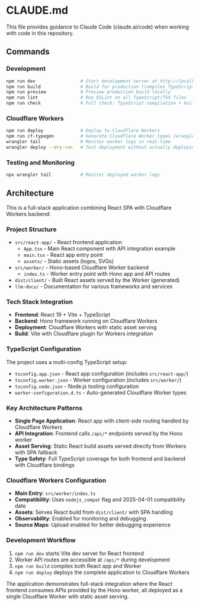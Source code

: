 # CLAUDE.md

This file provides guidance to Claude Code (claude.ai/code) when working with code in this repository.

## Commands

### Development
```bash
npm run dev                 # Start development server at http://localhost:5173
npm run build               # Build for production (compiles TypeScript + Vite build)
npm run preview             # Preview production build locally
npm run lint                # Run ESLint on all TypeScript/TSX files
npm run check               # Full check: TypeScript compilation + build + dry-run deploy
```

### Cloudflare Workers
```bash
npm run deploy              # Deploy to Cloudflare Workers
npm run cf-typegen          # Generate Cloudflare Worker types (wrangler types)
wrangler tail               # Monitor worker logs in real-time
wrangler deploy --dry-run   # Test deployment without actually deploying
```

### Testing and Monitoring
```bash
npx wrangler tail           # Monitor deployed worker logs
```

## Architecture

This is a full-stack application combining React SPA with Cloudflare Workers backend:

### Project Structure
- `src/react-app/` - React frontend application
  - `App.tsx` - Main React component with API integration example
  - `main.tsx` - React app entry point
  - `assets/` - Static assets (logos, SVGs)
- `src/worker/` - Hono-based Cloudflare Worker backend
  - `index.ts` - Worker entry point with Hono app and API routes
- `dist/client/` - Built React assets served by the Worker (generated)
- `llm-docs/` - Documentation for various frameworks and services

### Tech Stack Integration
- **Frontend**: React 19 + Vite + TypeScript
- **Backend**: Hono framework running on Cloudflare Workers
- **Deployment**: Cloudflare Workers with static asset serving
- **Build**: Vite with Cloudflare plugin for Workers integration

### TypeScript Configuration
The project uses a multi-config TypeScript setup:
- `tsconfig.app.json` - React app configuration (includes `src/react-app/`)
- `tsconfig.worker.json` - Worker configuration (includes `src/worker/`)  
- `tsconfig.node.json` - Node.js tooling configuration
- `worker-configuration.d.ts` - Auto-generated Cloudflare Worker types

### Key Architecture Patterns
- **Single Page Application**: React app with client-side routing handled by Cloudflare Workers
- **API Integration**: Frontend calls `/api/*` endpoints served by the Hono worker
- **Asset Serving**: Static React build assets served directly from Workers with SPA fallback
- **Type Safety**: Full TypeScript coverage for both frontend and backend with Cloudflare bindings

### Cloudflare Workers Configuration
- **Main Entry**: `src/worker/index.ts` 
- **Compatibility**: Uses `nodejs_compat` flag and 2025-04-01 compatibility date
- **Assets**: Serves React build from `dist/client/` with SPA handling
- **Observability**: Enabled for monitoring and debugging
- **Source Maps**: Upload enabled for better debugging experience

### Development Workflow
1. `npm run dev` starts Vite dev server for React frontend
2. Worker API routes are accessible at `/api/*` during development  
3. `npm run build` compiles both React app and Worker
4. `npm run deploy` deploys the complete application to Cloudflare Workers

The application demonstrates full-stack integration where the React frontend consumes APIs provided by the Hono worker, all deployed as a single Cloudflare Worker with static asset serving.
